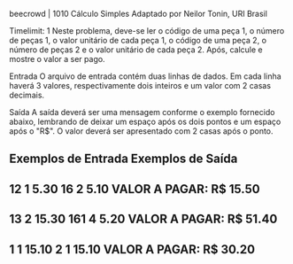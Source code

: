 beecrowd | 1010
Cálculo Simples
Adaptado por Neilor Tonin, URI  Brasil

Timelimit: 1
Neste problema, deve-se ler o código de uma peça 1, o número de peças 1, o valor unitário de cada peça 1, o código de uma peça 2, o número de peças 2 e o valor unitário de cada peça 2. Após, calcule e mostre o valor a ser pago.

Entrada
O arquivo de entrada contém duas linhas de dados. Em cada linha haverá 3 valores, respectivamente dois inteiros e um valor com 2 casas decimais.

Saída
A saída deverá ser uma mensagem conforme o exemplo fornecido abaixo, lembrando de deixar um espaço após os dois pontos e um espaço após o "R$". O valor deverá ser apresentado com 2 casas após o ponto.

Exemplos de Entrada	Exemplos de Saída
-------------------------------------------------
12 1 5.30
16 2 5.10		VALOR A PAGAR: R$ 15.50
-------------------------------------------------
13 2 15.30
161 4 5.20		VALOR A PAGAR: R$ 51.40
-------------------------------------------------
1 1 15.10
2 1 15.10		VALOR A PAGAR: R$ 30.20
------------------------------------------------
